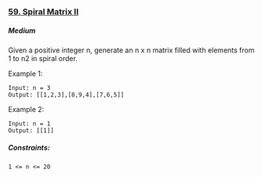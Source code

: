### [59. Spiral Matrix II](https://leetcode.com/problems/spiral-matrix-ii/)

##### Medium

Given a positive integer n, generate an n x n matrix filled with elements from 1 to n2 in spiral order.

Example 1:
```JS
Input: n = 3
Output: [[1,2,3],[8,9,4],[7,6,5]]
```


Example 2:
```JS
Input: n = 1
Output: [[1]]
```

##### Constraints:
```JS
1 <= n <= 20
```